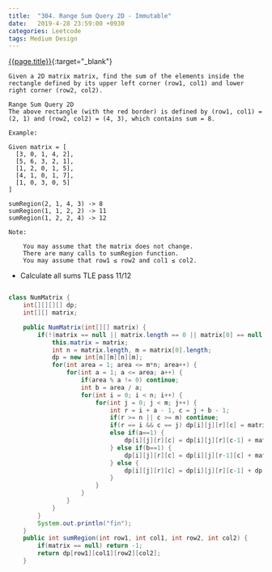 ```yaml
---
title:  "304. Range Sum Query 2D - Immutable"
date:   2019-4-28 23:59:00 +0930
categories: Leetcode
tags: Medium Design
---
```


[{{page.title}}](https://leetcode.com/problems/range-sum-query-2d-immutable/){:target="_blank"}

    Given a 2D matrix matrix, find the sum of the elements inside the rectangle defined by its upper left corner (row1, col1) and lower right corner (row2, col2).

    Range Sum Query 2D
    The above rectangle (with the red border) is defined by (row1, col1) = (2, 1) and (row2, col2) = (4, 3), which contains sum = 8.

    Example:

    Given matrix = [
      [3, 0, 1, 4, 2],
      [5, 6, 3, 2, 1],
      [1, 2, 0, 1, 5],
      [4, 1, 0, 1, 7],
      [1, 0, 3, 0, 5]
    ]

    sumRegion(2, 1, 4, 3) -> 8
    sumRegion(1, 1, 2, 2) -> 11
    sumRegion(1, 2, 2, 4) -> 12

    Note:

        You may assume that the matrix does not change.
        There are many calls to sumRegion function.
        You may assume that row1 ≤ row2 and col1 ≤ col2.


* Calculate all sums TLE pass 11/12

```java

class NumMatrix {
    int[][][][] dp;
    int[][] matrix;

    public NumMatrix(int[][] matrix) {
        if(!(matrix == null || matrix.length == 0 || matrix[0] == null || matrix[0].length == 0)) {
            this.matrix = matrix;
            int n = matrix.length, m = matrix[0].length;
            dp = new int[n][m][n][m];
            for(int area = 1; area <= m*n; area++) {
                for(int a = 1; a <= area; a++) {
                    if(area % a != 0) continue;
                    int b = area / a;
                    for(int i = 0; i < n; i++) {
                        for(int j = 0; j < m; j++) {
                            int r = i + a - 1, c = j + b - 1;
                            if(r >= n || c >= m) continue;
                            if(r == i && c == j) dp[i][j][r][c] = matrix[i][j];
                            else if(a==1) {
                                dp[i][j][r][c] = dp[i][j][r][c-1] + matrix[r][c];
                            } else if(b==1) {
                                dp[i][j][r][c] = dp[i][j][r-1][c] + matrix[r][c];
                            } else {
                                dp[i][j][r][c] = dp[i][j][r][c-1] + dp[i][c][r][c];
                            }
                        }
                    }
                }
            }
        }
        System.out.println("fin");
    }
    public int sumRegion(int row1, int col1, int row2, int col2) {
        if(matrix == null) return -1;
        return dp[row1][col1][row2][col2];
    }
```
